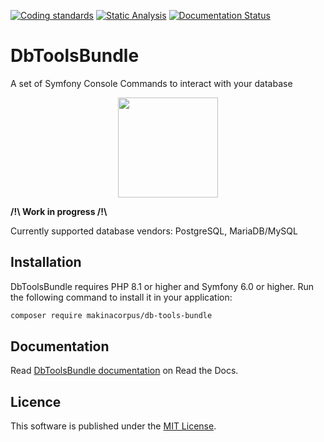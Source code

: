 [![Coding standards](https://github.com/makinacorpus/db-tools-bundle/actions/workflows/coding-standards.yml/badge.svg)](https://github.com/makinacorpus/db-tools-bundle/actions/workflows/coding-standards.yml) [![Static Analysis](https://github.com/makinacorpus/db-tools-bundle/actions/workflows/static-analysis.yml/badge.svg)](https://github.com/makinacorpus/db-tools-bundle/actions/workflows/static-analysis.yml)  [![Documentation Status](https://readthedocs.org/projects/dbtoolsbundle/badge/?version=latest)](https://dbtoolsbundle.readthedocs.io/en/latest/?badge=latest)

# DbToolsBundle
A set of Symfony Console Commands to interact with your database

<p align="center" style="margin: auto">
    <img style="height:160px;" src="https://github.com/makinacorpus/db-tools-bundle/raw/2b407b13314eb6bd87ab2c64376163803f9b90d0/docs/content/images/logo.png">
</p>

**/!\ Work in progress /!\\**

Currently supported database vendors: PostgreSQL, MariaDB/MySQL

## Installation

DbToolsBundle requires PHP 8.1 or higher and Symfony 6.0 or higher. Run the following command to install it in your application:

```sh
composer require makinacorpus/db-tools-bundle
```

## Documentation

Read [DbToolsBundle documentation](https://dbtoolsbundle.readthedocs.io/) on Read the Docs.

## Licence

This software is published under the [MIT License](./LICENCE.md).
